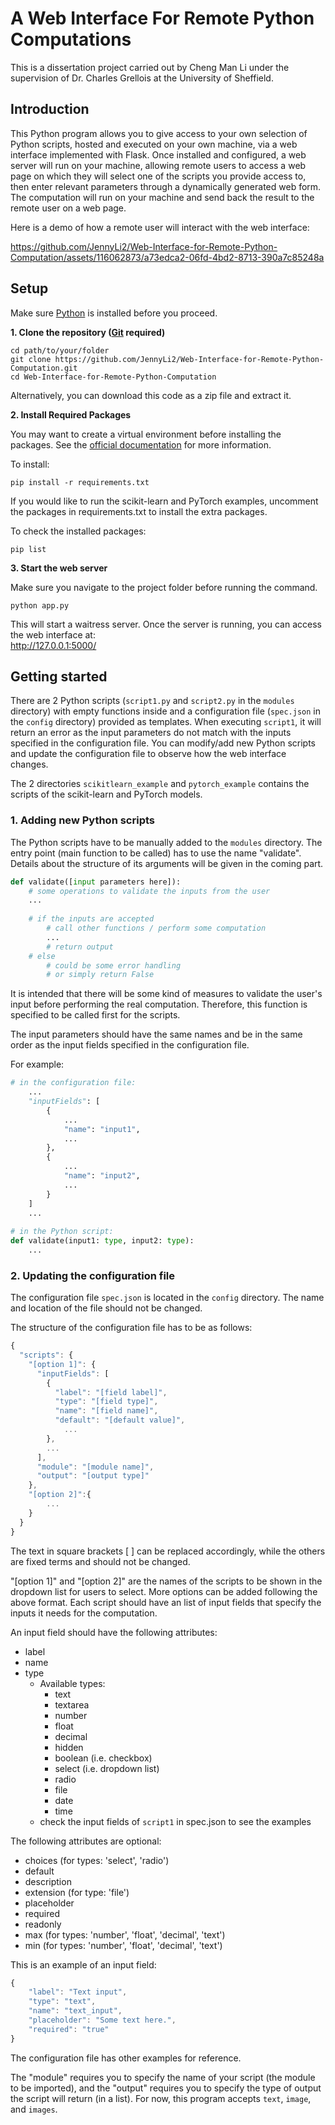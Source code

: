 # A Web Interface For Remote Python Computations

This is a dissertation project carried out by Cheng Man Li under the supervision of Dr. Charles Grellois at the University of Sheffield.

## Introduction
This Python program allows you to give access to your own selection of Python scripts, hosted and executed on your own machine, via a web interface implemented with Flask.
Once installed and configured, a web server will run on your machine, allowing remote users to access a web page on which they will select one of the scripts you provide access to,
then enter relevant parameters through a dynamically generated web form. The computation will run on your machine and send back the result to the remote user on a web page.

Here is a demo of how a remote user will interact with the web interface:    

https://github.com/JennyLi2/Web-Interface-for-Remote-Python-Computation/assets/116062873/a73edca2-06fd-4bd2-8713-390a7c85248a


## Setup
Make sure [Python](https://www.python.org/downloads/) is installed before you proceed.

**1. Clone the repository ([Git](https://git-scm.com/downloads) required)**
```
cd path/to/your/folder
git clone https://github.com/JennyLi2/Web-Interface-for-Remote-Python-Computation.git
cd Web-Interface-for-Remote-Python-Computation
```
Alternatively, you can download this code as a zip file and extract it.

**2. Install Required Packages**

You may want to create a virtual environment before installing the packages. See the [official documentation](https://packaging.python.org/en/latest/guides/installing-using-pip-and-virtual-environments/#create-and-use-virtual-environments) for more information.

To install:
```
pip install -r requirements.txt
```

If you would like to run the scikit-learn and PyTorch examples, uncomment the packages in requirements.txt to install the extra packages.

To check the installed packages:
```
pip list
```

**3. Start the web server**

Make sure you navigate to the project folder before running the command.
```
python app.py
```
This will start a waitress server. Once the server is running, you can access the web interface at:    
http://127.0.0.1:5000/

## Getting started

There are 2 Python scripts (`script1.py` and `script2.py` in the `modules` directory) with empty functions inside and a configuration file (`spec.json` in the `config` directory) provided as templates. When executing `script1`, it will return an error as the input parameters do not match with the inputs specified in the configuration file. You can modify/add new Python scripts and update the configuration file to observe how the web interface changes.

The 2 directories `scikitlearn_example` and `pytorch_example` contains the scripts of the scikit-learn and PyTorch models.

### 1. Adding new Python scripts   
The Python scripts have to be manually added to the `modules` directory. The entry point (main function to be called) has to use the name "validate". Details about the structure of its arguments will be given in the coming part.

```python
def validate([input parameters here]):
    # some operations to validate the inputs from the user
    ...
    
    # if the inputs are accepted
        # call other functions / perform some computation
        ...
        # return output
    # else
        # could be some error handling
        # or simply return False
```
It is intended that there will be some kind of measures to validate the user's input before performing the real computation. Therefore, this function is specified to be called first for the scripts.

The input parameters should have the same names and be in the same order as the input fields specified in the configuration file.

For example:
```python
# in the configuration file:
    ...
    "inputFields": [
        {
            ...
            "name": "input1",
            ...
        },
        {
            ...
            "name": "input2",
            ...
        }
    ]
    ...
    
# in the Python script:
def validate(input1: type, input2: type):
    ...
```

### 2. Updating the configuration file   
The configuration file `spec.json` is located in the `config` directory. The name and location of the file should not be changed.

The structure of the configuration file has to be as follows:
```javascript
{
  "scripts": {
    "[option 1]": {
      "inputFields": [
        {
          "label": "[field label]",
          "type": "[field type]",
          "name": "[field name]",
          "default": "[default value]",
            ...
        }, 
        ...
      ],
      "module": "[module name]",
      "output": "[output type]"
    },
    "[option 2]":{
        ...
    }
  }
}
```
The text in square brackets [ ] can be replaced accordingly, while the others are fixed terms and should not be changed.

"[option 1]" and "[option 2]" are the names of the scripts to be shown in the dropdown list for users to select. More options can be added following the above format. Each script should have an list of input fields that specify the inputs it needs for the computation.

An input field should have the following attributes:
* label
* name
* type
  * Available types: 
    * text
    * textarea
    * number
    * float
    * decimal
    * hidden
    * boolean (i.e. checkbox)
    * select (i.e. dropdown list)
    * radio
    * file
    * date
    * time 
  * check the input fields of `script1` in spec.json to see the examples


The following attributes are optional:
* choices (for types: 'select', 'radio')
* default
* description
* extension (for type: 'file')
* placeholder
* required
* readonly
* max (for types: 'number', 'float', 'decimal', 'text')
* min (for types: 'number', 'float', 'decimal', 'text')

This is an example of an input field:
```javascript
{
    "label": "Text input", 
    "type": "text",
    "name": "text_input",
    "placeholder": "Some text here.",
    "required": "true"
}
```

The configuration file has other examples for reference.

The "module" requires you to specify the name of your script (the module to be imported), and the "output" requires you to specify the type of output the script will return (in a list). For now, this program accepts `text`, `image`, and `images`.
